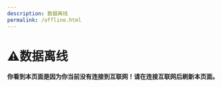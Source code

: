 ```yaml
---
description: 数据离线
permalink: /offline.html
---
```

# ⚠️数据离线

**你看到本页面是因为你当前没有连接到互联网！请在连接互联网后刷新本页面。**